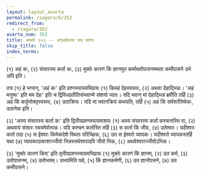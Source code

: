 ```yaml
---
layout: layout_avarta
permalink: /sagara/6/352
redirect_from:
  - /sagara/352
avarta_num: 352
title: आवर्तः ३५२ -- अगृधदेवस्य त्रयः प्रश्नाः
skip_title: false
index_terms: 
---
```


(१) अहं कः, (२) संसारस्य कर्ता कः, (३) मुक्तेः कारणं किं
ज्ञानमुत कर्माथवोपासनमथवा कर्मोपासने उभे अपि इति।

तत्र (१) हे भगवन्, 'अहं कः' इति प्रश्नस्यायमभिप्रायः
(१) किमहं देहस्वरूपः, (२) अथवा देहाद्भिन्नः। 'अहं मनुष्यः' इति मम
देहः' इति च द्विविधप्रतीतिसंभवान्मे संशयो जातः। यदि भवान् मां
देहाद्भिन्नं ब्रवीति तर्हि (३) अहं किं कर्तृभोक्तृस्वरूपः, (४) उताक्रियः।
यदि मां भवानक्रियं कथयति, तर्हि (५) अहं किं सर्वशरीरेष्वेकः,
उतानेक इति।

(२) 'अस्य संसारस्य कर्ता कः' इति द्वितीयप्रश्नस्यायमाशयः
(१) अस्य संसारस्य कर्ता कश्चनास्ति वा, (२) अथवायं संसारः स्वयमेवोत्पन्नः। यदि कश्चन कर्तास्ति तर्हि (३) स कर्ता किं जीवः, (४)
उतेश्वरः। यदीश्वरः कर्ता तदा (५) स ईश्वरः किमेकदेशे स्थितः
परिच्छिन्नः, (६) उत स ईश्वरो व्यापकः। यदीश्वरो व्यापकस्तर्हि यथा
(७) व्यापकादाकाशाज्जीवो भिन्नस्तथेश्वरादपि जीवो भिन्नः, (८) अथवेश्वराज्जीवोऽभिन्नः।

(३) 'मुक्तेः कारणं किम्' इति तृतीयप्रश्नस्यायमभिप्रायः (१) मुक्तेः
कारणं किं ज्ञानम्, (२) उत कर्म, (३) उतोपासनम्, (४) उतोभयम्।
उभयमिति पक्षे, (५) किं ज्ञानकर्मणी, (६) उत ज्ञानोपसने, (७) उत
कर्मोपासने।
